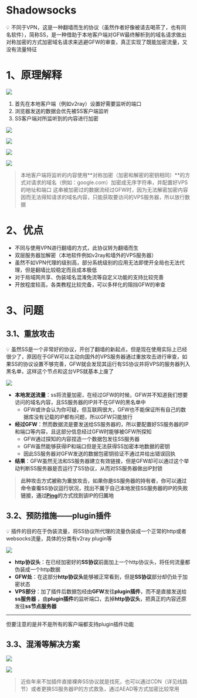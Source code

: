 # Shadowsocks

<aside>
💡 不同于VPN，这是一种翻墙而生的协议（虽然作者好像被请去喝茶了，也有同名软件），简称SS，是一种借助于本地客户端对GFW最终解析到的域名请求做出对称加密的方式加密域名请求来逃避GFW的审查，真正实现了既能加密流量，又没有流量特征

</aside>

# 1、原理解释

![](https://wangcy.cf/image/https%3A%2F%2Fs3-us-west-2.amazonaws.com%2Fsecure.notion-static.com%2F38eeac5c-569f-4bd0-932a-257385c0aebd%2FUntitled.png?id=b79323ce-0e7e-4f1c-9285-182308e7f716&table=block&spaceId=05a1b89d-ff84-4035-bdc6-863a0fae0b47&width=1380&userId=&cache=v2)

1. 首先在本地客户端（例如v2ray）设置好需要监听的端口
2. 浏览器发送的数据会优先被SS客户端监听
3. SS客户端对所监听到的内容进行加密

![](https://wangcy.cf/image/https%3A%2F%2Fs3-us-west-2.amazonaws.com%2Fsecure.notion-static.com%2F059a66aa-ed79-4f05-8f5f-70cb8c5cf196%2FUntitled.png?id=2ab3980d-035f-44ed-bae7-786b679c3174&table=block&spaceId=05a1b89d-ff84-4035-bdc6-863a0fae0b47&width=1260&userId=&cache=v2)

![](https://wangcy.cf/image/https%3A%2F%2Fs3-us-west-2.amazonaws.com%2Fsecure.notion-static.com%2F1ed633c6-fbc1-41ae-8aa0-de5c735112e8%2FUntitled.png?id=d60b7a5b-57bc-4737-87ff-62c687867b44&table=block&spaceId=05a1b89d-ff84-4035-bdc6-863a0fae0b47&width=1080&userId=&cache=v2)

![](https://wangcy.cf/image/https%3A%2F%2Fs3-us-west-2.amazonaws.com%2Fsecure.notion-static.com%2F337bbbd9-9bc6-4a6c-b5e8-64d60e506209%2FUntitled.png?id=876bdce4-2779-4ed9-ba95-a2cfc7272cc8&table=block&spaceId=05a1b89d-ff84-4035-bdc6-863a0fae0b47&width=1250&userId=&cache=v2)

![](https://wangcy.cf/image/https%3A%2F%2Fs3-us-west-2.amazonaws.com%2Fsecure.notion-static.com%2F9ee2fbc7-8109-4971-bcf6-aa6c6a08b1cb%2FUntitled.png?id=1eb11b58-6425-404f-b19a-40c2b2b90e8f&table=block&spaceId=05a1b89d-ff84-4035-bdc6-863a0fae0b47&width=1530&userId=&cache=v2)

> 本地客户端将监听的内容使用**对称加密（加密和解密的密钥相同）**的方式对请求的域名（例如：google.com）加密成无序字符串，并配置好VPS的地址和端口
这串被加密过的数据流经过GFW时，因为无法解密加密内容因而无法得知请求的域名内容，只能获取要访问的VPS服务器，所以放行数据
> 

# 2、优点

- 不同与使用VPN进行翻墙的方式，此协议转为翻墙而生
- 双层服务器加解密（本地软件例如v2ray和墙外的VPS服务器）
- 虽然不如VPN代理的级别高，部分系统级别的应用无法即使开全局也无法代理，但是翻墙比较稳定而且成本极低
- 对于局域网共享、伪装域名混淆免流等自定义功能的支持比较完善
- 开放程度较高，各类教程比较完备，可以多样化的阻挡GFW的审查

# 3、问题

## 3.1、重放攻击

<aside>
💡        虽然SS是一个非常好的协议，开创了翻墙的新起点，但是现在使用实际上已经很少了，原因在于GFW可以主动向国外的VPS服务器通过重放攻击进行审查，如果SS的协议设置不够完善，GFW就会发现其运行有SS协议并将VPS的服务器列入黑名单，这样这个节点和这台VPS就基本上废了

</aside>

![](https://wangcy.cf/image/https%3A%2F%2Fs3-us-west-2.amazonaws.com%2Fsecure.notion-static.com%2F795fbe0b-c6c0-4350-8e51-ce758f6f47ac%2FUntitled.png?id=3a6a02c8-a262-4cc8-b115-ce62d661c782&table=block&spaceId=05a1b89d-ff84-4035-bdc6-863a0fae0b47&width=1530&userId=&cache=v2)

- **本地发送流量**：ss将流量加密，在经过GFW的时候，GFW并不知道我们想要访问的域名内容，且SS服务器的IP并不在GFW的黑名单中
    - GFW或许会认为你可疑，但互联网很大，GFW也不能保证所有自己的数据库没有记载的IP都有问题，所以GFW只能放行
- **经过GFW**：然而数据流是要发送给SS服务器的，所以要配置好SS服务器的IP和端口等内容，且这部分信息经过GFW时能够被GFW所探知
    - GFW通过探知的内容捏造一个数据包发往SS服务器
    - GFW虽然能够获得IP和端口但是无法获得SS加密本地数据的密钥
    - 因此SS服务器对GFW发送的数据包密钥验证不通过并给出错误回执
- **结果**：GFW虽然无法和SS服务器建立有效链接，但是GFW却可以通过这个举动判断SS服务器是否运行了SS协议，从而对SS服务器做出IP封锁

> **此种攻击方式被称为重放攻击，如果你是SS服务器的持有者，你可以通过命令查看SS协议运行状况，找出不属于自己本地发往SS服务器的IP的失败链接，通过[Ping](https://tools.ipip.net/traceroute.php)的方式找到该IP的归属地**
> 

## 3.2、预防措施——plugin插件

<aside>
💡 插件的目的在于伪装流量，将SS协议所代理的流量伪装成一个正常的http或者websocks流量，具体的分类有v2ray plugin等

</aside>

![](https://wangcy.cf/image/https%3A%2F%2Fs3-us-west-2.amazonaws.com%2Fsecure.notion-static.com%2F406d1963-3e2b-43c8-a777-d91cfe386d76%2FUntitled.png?id=944c371b-3075-4537-b32c-e09866da2ef6&table=block&spaceId=05a1b89d-ff84-4035-bdc6-863a0fae0b47&width=1530&userId=&cache=v2)

- **http协议头**：在已经加密好的**SS协议**前面加上一个http协议头，将任何流量都伪装成一个http数据
- **GFW处**：在这部分**http协议头**能够被正常看到，但是**SS协议**部分却仍处于加密状态
- **VPS部分**：加了插件后数据包经由**GFW**发往**plugin插件**，而不是直接发送给**ss服务器** ，由**plugin插件**的监听端口，去掉**http协议头**，把真正的内容还原发往**ss节点服务器**

---

但要注意的是并不是所有的客户端都支持plugin插件功能

## 3.3、混淆等解决方案

![](https://wangcy.cf/image/https%3A%2F%2Fs3-us-west-2.amazonaws.com%2Fsecure.notion-static.com%2Fb8f6668d-77cc-4cba-be32-dd08aeb0e335%2FUntitled.png?id=715096f4-eec5-4f84-8ec8-c91d4539e395&table=block&spaceId=05a1b89d-ff84-4035-bdc6-863a0fae0b47&width=1530&userId=&cache=v2)

![](https://wangcy.cf/image/https%3A%2F%2Fs3-us-west-2.amazonaws.com%2Fsecure.notion-static.com%2Fa1fa7e17-b934-4327-bbd5-7606ce925a03%2FUntitled.png?id=5be029e0-6491-4667-8073-c60e730d5adf&table=block&spaceId=05a1b89d-ff84-4035-bdc6-863a0fae0b47&width=1530&userId=&cache=v2)

> 近些年来不加插件直接裸奔SS协议就是找死，也可以通过CDN（详见线路节）或者更换SS服务器IP的方式救急，通过AEAD等方式加密比较常用
>
